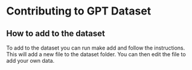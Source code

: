 # Contributing to GPT Dataset

## How to add to the dataset

To add to the dataset you can run make add and follow the instructions. This will add a new file to the dataset folder. You can then edit the file to add your own data.